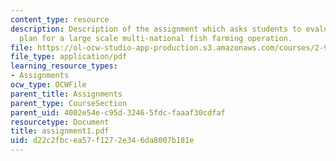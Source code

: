 ```yaml
---
content_type: resource
description: Description of the assignment which asks students to evaluate a business
  plan for a large scale multi-national fish farming operation.
file: https://ol-ocw-studio-app-production.s3.amazonaws.com/courses/2-964-economics-of-marine-transportation-industries-fall-2006/d22c2fbcea57f1272e346da8007b181e_assignment1.pdf
file_type: application/pdf
learning_resource_types:
- Assignments
ocw_type: OCWFile
parent_title: Assignments
parent_type: CourseSection
parent_uid: 4002e54e-c95d-3246-5fdc-faaaf30cdfaf
resourcetype: Document
title: assignment1.pdf
uid: d22c2fbc-ea57-f127-2e34-6da8007b181e
---
```

